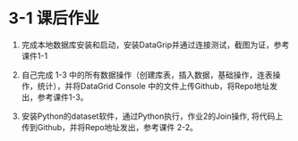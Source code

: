# 3-1 课后作业



1. 完成本地数据库安装和启动，安装DataGrip并通过连接测试，截图为证，参考课件1-1

2. 自己完成 1-3 中的所有数据操作（创建库表，插入数据，基础操作，连表操作，统计），并将DataGrid Console 中的文件上传Github，将Repo地址发出，参考课件1-3。

3. 安装Python的dataset软件，通过Python执行，作业2的Join操作, 将代码上传到Github，并将Repo地址发出，参考课件 2-2。

   

